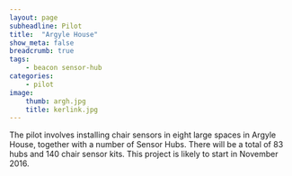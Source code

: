 ```yaml
---
layout: page
subheadline: Pilot
title:  "Argyle House"
show_meta: false
breadcrumb: true
tags:
    - beacon sensor-hub
categories:
    - pilot
image:
    thumb: argh.jpg
    title: kerlink.jpg
---
```


The pilot involves installing chair sensors in eight large spaces in Argyle House, together with a number of Sensor Hubs. There will be a total of 83 hubs and 140 chair sensor kits. This project is likely to start in November 2016.



